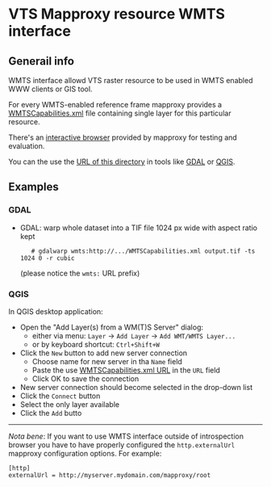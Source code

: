 # VTS Mapproxy resource WMTS interface

## Generail info

WMTS interface allowd VTS raster resource to be used in WMTS enabled WWW clients
or GIS tool.

For every WMTS-enabled reference frame mapproxy provides a
[WMTSCapabilities.xml](WMTSCapabilities.xml) file containing single layer for
this particular resource.

There's an [interactive browser](browser.html) provided by mapproxy for testing
and evaluation.

You can the use the [URL of this directory](.) in tools like
[GDAL](https://www.gdal.org/) or [QGIS](https://qgis.org/en/site/).

## Examples

### GDAL

* GDAL: warp whole dataset into a TIF file 1024 px wide with aspect ratio kept

         # gdalwarp wmts:http://.../WMTSCapabilities.xml output.tif -ts 1024 0 -r cubic

     (please notice the `wmts:` URL prefix)

### QGIS
In QGIS desktop application:

* Open the "Add Layer(s) from a WM(T)S Server" dialog:
    * either via menu: `Layer` -> `Add Layer` -> `Add WMT/WMTS Layer...`
    * or by keyboard shortcut: `Ctrl+Shift+W`
* Click the `New` button to add new server connection
    * Choose name for new server in tha `Name` field
    * Paste the use [WMTSCapabilities.xml URL](WMTSCapabilities.xml) in the `URL` field
    * Click OK to save the connection
* New server connection should become selected in the drop-down list
* Click the `Connect` button
* Select the only layer available
* Click the `Add` butto

---

*Nota bene*: If you want to use WMTS interface outside of introspection browser
you have to have properly configured the `http.externalUrl` mapproxy
configuration options. For example:

    [http]
    externalUrl = http://myserver.mydomain.com/mapproxy/root
